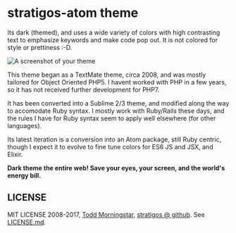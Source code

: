 # stratigos-atom theme

Its dark (themed), and uses a wide variety of colors with high contrasting text to emphasize keywords and make code pop out. It is not colored for style or prettiness :-D.

![A screenshot of your theme](https://f.cloud.github.com/assets/69169/2289498/4c3cb0ec-a009-11e3-8dbd-077ee11741e5.gif)

This theme began as a TextMate theme, circa 2008, and was mostly tailored for Object Oriented PHP5. I havent worked with PHP in a few years, so it has not received further development for PHP7.

It has been converted into a Sublime 2/3 theme, and modified along the way to accomodate Ruby syntax. I mostly work with Ruby/Rails these days, and the rules I have for Ruby syntax seem to apply well elsewhere (for other languages). 

Its latest iteration is a conversion into an Atom package, still Ruby centric, though I expect it to evolve to fine tune colors for ES6 JS and JSX, and Elixir. 

**Dark theme the entire web! Save your eyes, your screen, and the world's energy bill.**

LICENSE
-------

MIT LICENSE 2008-2017, [Todd Morningstar](http://techarchist.com), [stratigos @ github](https://github.com/stratigos). See [LICENSE.md](https://github.com/stratigos/stratigos-atom/blob/master/LICENSE.md).
